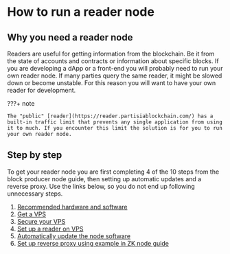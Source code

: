 # How to run a reader node


## Why you need a reader node

Readers are useful for getting information from the blockchain. Be it from the state of accounts and contracts or information about specific blocks. If you are developing a dApp or a front-end you will probably need to run your own reader node. If many parties query the same reader, it might be slowed down or become unstable. For this reason you will want to have your own reader for development.

???+ note

    The "public" [reader](https://reader.partisiablockchain.com/) has a built-in traffic limit that prevents any single application from using it to much. If you encounter this limit the solution is for you to run your own reader node. 

## Step by step

To get your reader node you are first completing 4 of the 10 steps from the block producer node guide, then setting up automatic updates and a reverse proxy. Use the links below, so you do not end up following unnecessary steps.

1. [Recommended hardware and software](recommended-hardware-and-software.md)
2. [Get a VPS](vps.md)
3. [Secure your VPS](secure-your-vps.md)
4. [Set up a reader on VPS](reader-node-on-vps.md) 
5. [Automatically update the node software](https://partisiablockchain.gitlab.io/documentation/node-operations/node-health-and-maintenance.html#get-automatic-updates)
6. [Set up reverse proxy using example in ZK node guide](https://drive.google.com/file/d/1WOzM63QsBntSVQMpWhG7oDuEWYJE2Ass/view)

